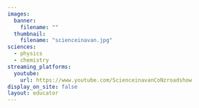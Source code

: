 ```yaml
---
images:
  banner:
    filename: ""
  thumbnail:
    filename: "scienceinavan.jpg"
sciences:
  - physics
  - chemistry
streaming_platforms:
  youtube:
    url: https://www.youtube.com/ScienceinavanCoNzroadshow
display_on_site: false
layout: educator
---
```

